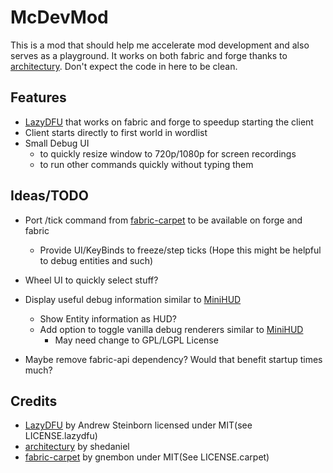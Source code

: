 # McDevMod

This is a mod that should help me accelerate mod development and also serves as a playground.
It works on both fabric and forge thanks to [architectury].
Don't expect the code in here to be clean.

## Features

- [LazyDFU] that works on fabric and forge to speedup starting the client
- Client starts directly to first world in wordlist
- Small Debug UI 
  - to quickly resize window to 720p/1080p for screen recordings
  - to run other commands quickly without typing them

## Ideas/TODO

- Port /tick command from [fabric-carpet] to be available on forge and fabric
  - Provide UI/KeyBinds to freeze/step ticks (Hope this might be helpful to debug entities and such)
- Wheel UI to quickly select stuff?

- Display useful debug information similar to [MiniHUD]
  - Show Entity information as HUD?
  - Add option to toggle vanilla debug renderers similar to [MiniHUD]
    - May need change to GPL/LGPL License
- Maybe remove fabric-api dependency? Would that benefit startup times much?

## Credits

- [LazyDFU] by Andrew Steinborn licensed under MIT(see LICENSE.lazydfu)
- [architectury] by shedaniel
- [fabric-carpet] by gnembon under MIT(See LICENSE.carpet)

[LazyDFU]: https://github.com/astei/lazydfu
[architectury]: https://github.com/architectury/architectury-plugin
[fabric-carpet]: https://github.com/gnembon/fabric-carpet
[MiniHUD]: https://github.com/maruohon/minihud